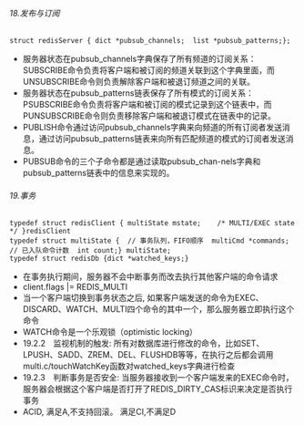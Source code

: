 ###### 18.发布与订阅
```
struct redisServer { dict *pubsub_channels;  list *pubsub_patterns;};
```
* 服务器状态在pubsub_channels字典保存了所有频道的订阅关系：SUBSCRIBE命令负责将客户端和被订阅的频道关联到这个字典里面，而UNSUBSCRIBE命令则负责解除客户端和被退订频道之间的关联。
* 服务器状态在pubsub_patterns链表保存了所有模式的订阅关系：PSUBSCRIBE命令负责将客户端和被订阅的模式记录到这个链表中，而PUNSUBSCRIBE命令则负责移除客户端和被退订模式在链表中的记录。
* PUBLISH命令通过访问pubsub_channels字典来向频道的所有订阅者发送消息，通过访问pubsub_patterns链表来向所有匹配频道的模式的订阅者发送消息。   
* PUBSUB命令的三个子命令都是通过读取pubsub_chan-nels字典和pubsub_patterns链表中的信息来实现的。

###### 19.事务
```
typedef struct redisClient { multiState mstate;    /* MULTI/EXEC state */ }redisClient
typedef struct multiState {  // 事务队列，FIFO顺序  multiCmd *commands;  // 已入队命令计数  int count;} multiState;
typedef struct redisDb {dict *watched_keys;}
```
* 在事务执行期间，服务器不会中断事务而改去执行其他客户端的命令请求
* client.flags |= REDIS_MULTI
* 当一个客户端切换到事务状态之后, 如果客户端发送的命令为EXEC、DISCARD、WATCH、MULTI四个命令的其中一个，那么服务器立即执行这个命令
* WATCH命令是一个乐观锁（optimistic locking）
* 19.2.2　监视机制的触发: 所有对数据库进行修改的命令，比如SET、LPUSH、SADD、ZREM、DEL、FLUSHDB等等，在执行之后都会调用multi.c/touchWatchKey函数对watched_keys字典进行检查
* 19.2.3　判断事务是否安全: 当服务器接收到一个客户端发来的EXEC命令时，服务器会根据这个客户端是否打开了REDIS_DIRTY_CAS标识来决定是否执行事务
* ACID, 满足A,不支持回滚。 满足CI,不满足D
